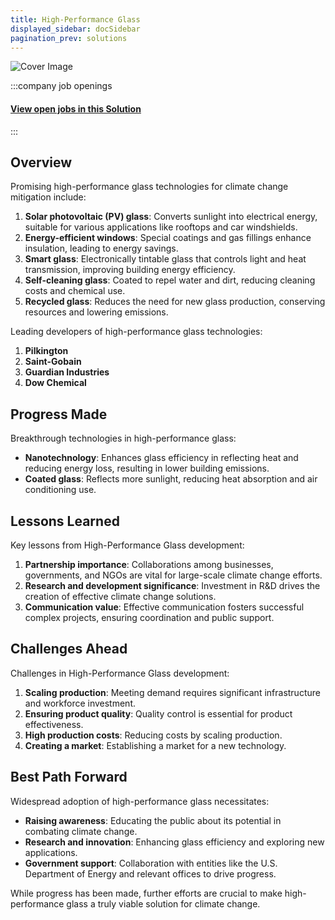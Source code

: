 ```yaml
---
title: High-Performance Glass
displayed_sidebar: docSidebar
pagination_prev: solutions
---
```


![Cover Image](../static/img/high-performance-glass.png)


:::company job openings
  #### [View open jobs in this Solution](https://climatebase.org/jobs?l=&q=&drawdown_solutions=High-Performance+Glass)
:::

## Overview

Promising high-performance glass technologies for climate change mitigation include:

1. **Solar photovoltaic (PV) glass**: Converts sunlight into electrical energy, suitable for various applications like rooftops and car windshields.
2. **Energy-efficient windows**: Special coatings and gas fillings enhance insulation, leading to energy savings.
3. **Smart glass**: Electronically tintable glass that controls light and heat transmission, improving building energy efficiency.
4. **Self-cleaning glass**: Coated to repel water and dirt, reducing cleaning costs and chemical use.
5. **Recycled glass**: Reduces the need for new glass production, conserving resources and lowering emissions.

Leading developers of high-performance glass technologies:

1. **Pilkington**
2. **Saint-Gobain**
3. **Guardian Industries**
4. **Dow Chemical**

## Progress Made

Breakthrough technologies in high-performance glass:

- **Nanotechnology**: Enhances glass efficiency in reflecting heat and reducing energy loss, resulting in lower building emissions.
- **Coated glass**: Reflects more sunlight, reducing heat absorption and air conditioning use.

## Lessons Learned

Key lessons from High-Performance Glass development:

1. **Partnership importance**: Collaborations among businesses, governments, and NGOs are vital for large-scale climate change efforts.
2. **Research and development significance**: Investment in R&D drives the creation of effective climate change solutions.
3. **Communication value**: Effective communication fosters successful complex projects, ensuring coordination and public support.

## Challenges Ahead

Challenges in High-Performance Glass development:

1. **Scaling production**: Meeting demand requires significant infrastructure and workforce investment.
2. **Ensuring product quality**: Quality control is essential for product effectiveness.
3. **High production costs**: Reducing costs by scaling production.
4. **Creating a market**: Establishing a market for a new technology.

## Best Path Forward

Widespread adoption of high-performance glass necessitates:

- **Raising awareness**: Educating the public about its potential in combating climate change.
- **Research and innovation**: Enhancing glass efficiency and exploring new applications.
- **Government support**: Collaboration with entities like the U.S. Department of Energy and relevant offices to drive progress.

While progress has been made, further efforts are crucial to make high-performance glass a truly viable solution for climate change.